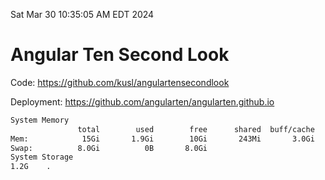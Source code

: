 Sat Mar 30 10:35:05 AM EDT 2024

# Angular Ten Second Look

Code: https://github.com/kusl/angulartensecondlook

Deployment: https://github.com/angularten/angularten.github.io

```bash
System Memory
               total        used        free      shared  buff/cache   available
Mem:            15Gi       1.9Gi        10Gi       243Mi       3.0Gi        13Gi
Swap:          8.0Gi          0B       8.0Gi
System Storage
1.2G	.
```

